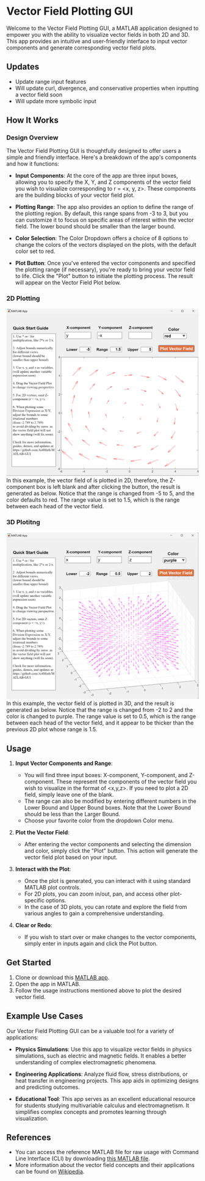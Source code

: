 # Vector Field Plotting GUI 
Welcome to the Vector Field Plotting GUI, a MATLAB application designed to empower you with the ability to visualize vector fields in both 2D and 3D. This app provides an intuitive and user-friendly interface to input vector components and generate corresponding vector field plots.

## Updates
- Update range input features
- Will update curl, divergence, and conservative properties when inputting a vector field soon
- Will update more symbolic input

## How It Works
### Design Overview

The Vector Field Plotting GUI is thoughtfully designed to offer users a simple and friendly interface. Here's a breakdown of the app's components and how it functions:

- **Input Components**: At the core of the app are three input boxes, allowing you to specify the X, Y, and Z components of the vector field you wish to visualize corresponding to r = <x, y, z>. These components are the building blocks of your vector field plot.

- **Plotting Range**: The app also provides an option to define the range of the plotting region. By default, this range spans from -3 to 3, but you can customize it to focus on specific areas of interest within the vector field. The lower bound should be smaller than the larger bound.

- **Color Selection**: The Color Dropdown offers a choice of 8 options to change the colors of the vectors displayed on the plots, with the default color set to red.

- **Plot Button**: Once you've entered the vector components and specified the plotting range (if necessary), you're ready to bring your vector field to life. Click the "Plot" button to initiate the plotting process. The result will appear on the Vector Field Plot below.

### 2D Plotting
<img src="demo/vector_field_demo_2d.png" width="600"/>
In this example, the vector field of <y, -x> is plotted in 2D, therefore, the Z-component box is left blank and after clicking the button, the result is generated as below. Notice that the range is changed from -5 to 5, and the color defaults to red. The range value is set to 1.5, which is the range between each head of the vector field.


### 3D Plotitng
<img src="demo/vector_field_demo_3d.png" width="600"/>
In this example, the vector field of <x, y, z> is plotted in 3D, and the result is generated as below. Notice that the range is changed from -2 to 2 and the color is changed to purple. The range value is set to 0.5, which is the range between each head of the vector field, and it appear to be thicker than the previous 2D plot whose range is 1.5.

## Usage
1. **Input Vector Components and Range**:
   - You will find three input boxes: X-component, Y-component, and Z-component. These represent the components of the vector field you wish to visualize in the format of <x,y,z>. If you need to plot a 2D field, simply leave one of the blank.
   - The range can also be modified by entering different numbers in the Lower Bound and Upper Bound boxes. Note that the Lower Bound should be less than the Larger Bound.
   - Choose your favorite color from the dropdown Color menu.

2. **Plot the Vector Field**:
   - After entering the vector components and selecting the dimension and color, simply click the "Plot" button. This action will generate the vector field plot based on your input.

3. **Interact with the Plot**:
   - Once the plot is generated, you can interact with it using standard MATLAB plot controls.
   - For 2D plots, you can zoom in/out, pan, and access other plot-specific options.
   - In the case of 3D plots, you can rotate and explore the field from various angles to gain a comprehensive understanding.

4. **Clear or Redo**:
   - If you wish to start over or make changes to the vector components, simply enter in inputs again and click the Plot button.

## Get Started
1. Clone or download this [MATLAB app](vector_field_input_app.mlapp).
2. Open the app in MATLAB.
3. Follow the usage instructions mentioned above to plot the desired vector field.

## Example Use Cases
Our Vector Field Plotting GUI can be a valuable tool for a variety of applications:

- **Physics Simulations**: Use this app to visualize vector fields in physics simulations, such as electric and magnetic fields. It enables a better understanding of complex electromagnetic phenomena.

- **Engineering Applications**: Analyze fluid flow, stress distributions, or heat transfer in engineering projects. This app aids in optimizing designs and predicting outcomes.

- **Educational Tool**: This app serves as an excellent educational resource for students studying multivariable calculus and electromagnetism. It simplifies complex concepts and promotes learning through visualization.

## References
- You can access the reference MATLAB file for raw usage with Command Line Interface (CLI) by downloading [this MATLAB file](vector_field_input_code.m).
- More information about the vector field concepts and their applications can be found on [Wikipedia](https://en.wikipedia.org/wiki/Vector_field).

